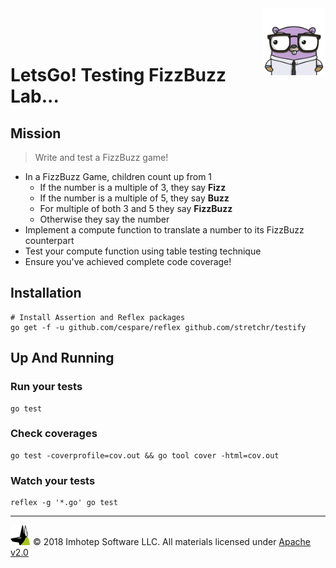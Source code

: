 <img src="../assets/gophernand.png" align="right" width="100" height="auto"/>

<br/>
<br/>
<br/>

# LetsGo! Testing FizzBuzz Lab...

## Mission

> Write and test a FizzBuzz game!

* In a FizzBuzz Game, children count up from 1
  * If the number is a multiple of 3, they say **Fizz**
  * If the number is a multiple of 5, they say **Buzz**
  * For multiple of both 3 and 5 they say **FizzBuzz**
  * Otherwise they say the number
* Implement a compute function to translate a number to its FizzBuzz counterpart
* Test your compute function using table testing technique
* Ensure you've achieved complete code coverage!


## Installation

```shell
# Install Assertion and Reflex packages
go get -f -u github.com/cespare/reflex github.com/stretchr/testify
```


## Up And Running

### Run your tests

```shell
go test
```

### Check coverages

```shell
go test -coverprofile=cov.out && go tool cover -html=cov.out
```

### Watch your tests

```shell
reflex -g '*.go' go test
```

---
<img src="../assets/imhotep_logo.png" width="32" height="auto"/> © 2018 Imhotep Software LLC.
All materials licensed under [Apache v2.0](http://www.apache.org/licenses/LICENSE-2.0)
